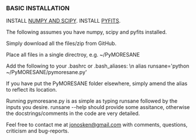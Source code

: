 ### BASIC INSTALLATION

INSTALL [NUMPY AND SCIPY](http://www.scipy.org/install.html). 
INSTALL [PYFITS](http://www.stsci.edu/institute/software_hardware/pyfits/Download).

The following assumes you have numpy, scipy and pyfits installed.

Simply download all the files/zip from GitHub.

Place all files in a single directroy, e.g. ~/PyMORESANE

Add the following to your .bashrc or .bash_aliases: \n
alias runsane='python ~/PyMORESANE/pymoresane.py'

If you have put the PyMORESANE folder elsewhere, simply amend the alias to reflect its location.

Running pymoresane.py is as simple as typing runsane followed by the inputs you desire. runsane --help should provide some assitance, otherwise the docstrings/comments in the code are very detailed.

Feel free to contact me at jonosken@gmail.com with comments, questions, criticism and bug-reports. 




